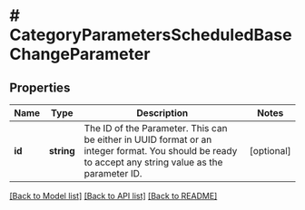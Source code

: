 # # CategoryParametersScheduledBaseChangeParameter

## Properties

Name | Type | Description | Notes
------------ | ------------- | ------------- | -------------
**id** | **string** | The ID of the Parameter. This can be either in UUID format or an integer format. You should be ready to accept any string value as the parameter ID. | [optional]

[[Back to Model list]](../../README.md#models) [[Back to API list]](../../README.md#endpoints) [[Back to README]](../../README.md)
